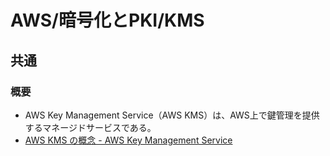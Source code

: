 # AWS/暗号化とPKI/KMS

## 共通

### 概要

- AWS Key Management Service（AWS KMS）は、AWS上で鍵管理を提供するマネージドサービスである。
- [AWS KMS の概念 - AWS Key Management Service](https://docs.aws.amazon.com/ja_jp/kms/latest/developerguide/concepts.html)

